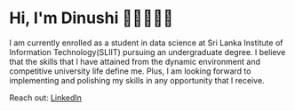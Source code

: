 # Hi, I'm Dinushi 👋🏽👩🏽‍💻

I am currently enrolled as a student in data science at Sri Lanka Institute of Information Technology(SLIIT) pursuing an undergraduate degree. I believe that the skills that I have attained from the dynamic environment and competitive university life define me. Plus, I am looking forward to implementing and polishing my skills in any opportunity that I receive.

Reach out: <a href="https://www.linkedin.com/in/dinushi-jayasinghe">LinkedIn</a>
